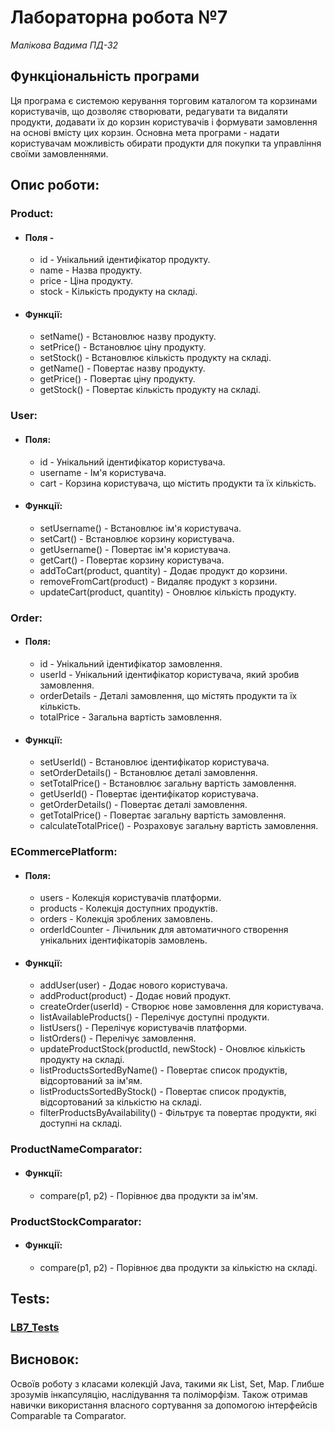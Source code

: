 # Лабораторна робота №7
*Малікова Вадима*
*ПД-32*

## Функціональність програми
Ця програма є системою керування торговим каталогом та корзинами користувачів, що дозволяє створювати, редагувати та видаляти продукти, додавати їх до корзин користувачів і формувати замовлення на основі вмісту цих корзин. Основна мета програми - надати користувачам можливість обирати продукти для покупки та управління своїми замовленнями.


## Опис роботи:
### Product:
* #### Поля -
    - id - Унікальний ідентифікатор продукту.
    - name - Назва продукту.
    - price - Ціна продукту.
    - stock - Кількість продукту на складі.
* #### Функції:
    - setName() - Встановлює назву продукту.
    - setPrice() - Встановлює ціну продукту.
    - setStock() - Встановлює кількість продукту на складі.
    - getName() - Повертає назву продукту.
    - getPrice() - Повертає ціну продукту.
    - getStock() - Повертає кількість продукту на складі.
### User:
* #### Поля:
    - id - Унікальний ідентифікатор користувача.
    - username - Ім'я користувача.
    - cart - Корзина користувача, що містить продукти та їх кількість.
* #### Функції:
    - setUsername() - Встановлює ім'я користувача.
    - setCart() - Встановлює корзину користувача.
    - getUsername() - Повертає ім'я користувача.
    - getCart() - Повертає корзину користувача.
    - addToCart(product, quantity) - Додає продукт до корзини.
    - removeFromCart(product) - Видаляє продукт з корзини.
    - updateCart(product, quantity) - Оновлює кількість продукту.
### Order:
* #### Поля:
    - id - Унікальний ідентифікатор замовлення.
    - userId - Унікальний ідентифікатор користувача, який зробив замовлення.
    - orderDetails - Деталі замовлення, що містять продукти та їх кількість.
    - totalPrice - Загальна вартість замовлення.
* #### Функції:
    - setUserId() - Встановлює ідентифікатор користувача.
    - setOrderDetails() - Встановлює деталі замовлення.
    - setTotalPrice() - Встановлює загальну вартість замовлення.
    - getUserId() - Повертає ідентифікатор користувача.
    - getOrderDetails() - Повертає деталі замовлення.
    - getTotalPrice() - Повертає загальну вартість замовлення.
    - calculateTotalPrice() - Розраховує загальну вартість замовлення.
### ECommercePlatform:
* #### Поля:
    - users - Колекція користувачів платформи.
    - products - Колекція доступних продуктів.
    - orders - Колекція зроблених замовлень.
    - orderIdCounter - Лічильник для автоматичного створення унікальних ідентифікаторів замовлень.
* #### Функції:
    - addUser(user) - Додає нового користувача.
    - addProduct(product) - Додає новий продукт.
    - createOrder(userId) - Створює нове замовлення для користувача.
    - listAvailableProducts() - Перелічує доступні продукти.
    - listUsers() - Перелічує користувачів платформи.
    - listOrders() - Перелічує замовлення.
    - updateProductStock(productId, newStock) - Оновлює кількість продукту на складі.
    - listProductsSortedByName() - Повертає список продуктів, відсортований за ім'ям.
    - listProductsSortedByStock() - Повертає список продуктів, відсортований за кількістю на складі.
    - filterProductsByAvailability() - Фільтрує та повертає продукти, які доступні на складі.
### ProductNameComparator:
* #### Функції:
    - compare(p1, p2) - Порівнює два продукти за ім'ям.
### ProductStockComparator:
* #### Функції:
    - compare(p1, p2) - Порівнює два продукти за кількістю на складі.


## Tests:
### [LB7_Tests](https://github.com/TooWorthless/malikov_java_labs/blob/main/src/test/java/com/university/lab7/README.md)


## Висновок:
Освоїв роботу з класами колекцій Java, такими як List, Set, Map. Глибше зрозумів інкапсуляцію, наслідування та поліморфізм. Також отримав навички використання власного сортування за допомогою інтерфейсів Comparable та Comparator.